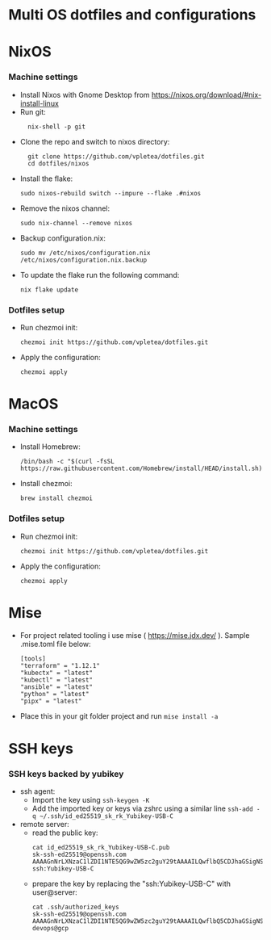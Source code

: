 # Multi OS dotfiles and configurations

# NixOS 
### Machine settings
- Install Nixos with Gnome Desktop from https://nixos.org/download/#nix-install-linux
- Run git:
  ```
    nix-shell -p git
  ```
- Clone the repo and switch to nixos directory:
  ```
    git clone https://github.com/vpletea/dotfiles.git
    cd dotfiles/nixos
  ```
- Install the flake:
  ```
  sudo nixos-rebuild switch --impure --flake .#nixos
- Remove the nixos channel:
  ```
  sudo nix-channel --remove nixos
  ```
- Backup configuration.nix:
  ```
  sudo mv /etc/nixos/configuration.nix /etc/nixos/configuration.nix.backup
  ```
- To update the flake run the following command:
  ```
  nix flake update
  ```
### Dotfiles setup
- Run chezmoi init:
  ```
  chezmoi init https://github.com/vpletea/dotfiles.git
  ```
- Apply the configuration:
  ```
  chezmoi apply
  ```

# MacOS
### Machine settings
- Install Homebrew:
  ```
  /bin/bash -c "$(curl -fsSL https://raw.githubusercontent.com/Homebrew/install/HEAD/install.sh)"
  ```
- Install chezmoi:
  ```
  brew install chezmoi
  ```
### Dotfiles setup
- Run chezmoi init:
  ```
  chezmoi init https://github.com/vpletea/dotfiles.git
  ```
- Apply the configuration:
  ```
  chezmoi apply
  ```


# Mise
- For project related tooling i use mise ( https://mise.jdx.dev/ ). Sample .mise.toml file below:
  ```
  [tools]
  "terraform" = "1.12.1"
  "kubectx" = "latest"
  "kubectl" = "latest"
  "ansible" = "latest"
  "python" = "latest"
  "pipx" = "latest"
   ```
- Place this in your git folder project and run ``` mise install -a ```

# SSH keys
### SSH keys backed by yubikey
- ssh agent:
    - Import the key using ``` ssh-keygen -K ```
    - Add the imported key or keys via zshrc using a similar line ``` ssh-add -q ~/.ssh/id_ed25519_sk_rk_Yubikey-USB-C ```
- remote server:
    - read the public key:
      ```
      cat id_ed25519_sk_rk_Yubikey-USB-C.pub
      sk-ssh-ed25519@openssh.com AAAAGnNrLXNzaC1lZDI1NTE5QG9wZW5zc2guY29tAAAAILQwflbQ5CDJhaGSigNSrq0CmZbL82cdtBY2nylJAM9ZAAAAEXNzaDpZdWJpa2V5LVVTQi1D ssh:Yubikey-USB-C
      ```
    - prepare the key by replacing the "ssh:Yubikey-USB-C" with user@server:
      ```
      cat .ssh/authorized_keys 
      sk-ssh-ed25519@openssh.com AAAAGnNrLXNzaC1lZDI1NTE5QG9wZW5zc2guY29tAAAAILQwflbQ5CDJhaGSigNSrq0CmZbL82cdtBY2nylJAM9ZAAAAEXNzaDpZdWJpa2V5LVVTQi1D devops@gcp
      ```

